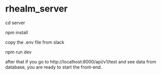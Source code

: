 # rhealm_server

cd server

npm install

copy the .env file from slack

npm run dev

after that if you go to 
http://localhost:8000/api/v1/test and see data from database, you are ready to start the front-end.
